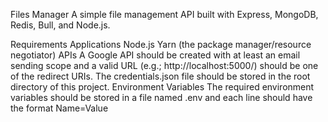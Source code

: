 Files Manager
A simple file management API built with Express, MongoDB, Redis, Bull, and Node.js.

Requirements
Applications
Node.js
Yarn (the package manager/resource negotiator)
APIs
A Google API should be created with at least an email sending scope and a valid URL (e.g.; http://localhost:5000/) should be one of the redirect URIs. The credentials.json file should be stored in the root directory of this project.
Environment Variables
The required environment variables should be stored in a file named .env and each line should have the format Name=Value
